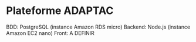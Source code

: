 # Plateforme ADAPTAC

BDD: PostgreSQL (instance Amazon RDS micro)
Backend: Node.js (instance Amazon EC2 nano)
Front: A DEFINIR
